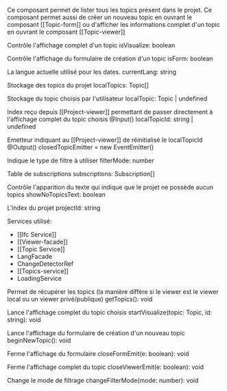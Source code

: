 Ce composant permet de lister tous les topics présent dans le projet.
Ce composant permet aussi de créer un nouveau topic en ouvrant le composant [[Topic-form]] ou d'afficher les informations complet d'un topic en ouvrant le composant [[Topic-viewer]]

Contrôle l'affichage complet d'un topic
isVisualize: boolean

Contrôle l'affichage du formulaire de création d'un topic
isForm: boolean

La langue actuelle utilisé pour les dates.
currentLang: string
  
Stockage des topics du projet
localTopics: Topic[]

Stockage du topic choisis par l'utilisateur
localTopic: Topic | undefined

Index reçu depuis [[Project-viewer]] permettant de passer directement à l'affichage complet du topic choisis
@Input() localTopicId: string | undefined

Emetteur indiquant au [[Project-viewer]] de réinitialisé le localTopicId
@Output() closedTopicEmitter = new EventEmitter()

Indique le type de filtre à utiliser
filterMode: number

Table de subscriptions
subscriptions: Subscription[]

Contrôle l'apparition du texte qui indique que le projet ne possède aucun topics
showNoTopicsText: boolean

L'index du projet
projectId: string

Services utilisé:
- [[Ifc Service]]
- [[Viewer-facade]]
- [[Topic Service]]
- LangFacade
- ChangeDetectorRef
- [[Topics-service]]
- LoadingService


Permet de récupérer les topics (la manière diffère si le viewer est le viewer local ou un viewer privé/publique)
getTopics(): void

Lance l'affichage complet du topic choisis
startVisualize(topic: Topic, id: string): void

Lance l'affichage du formulaire de création d'un nouveau topic
beginNewTopic(): void

Ferme l'affichage du formulaire
closeFormEmit(e: boolean): void

Ferme l'affichage complet du topic
closeViewerEmit(e: boolean): void

Change le mode de filtrage
changeFilterMode(mode: number): void